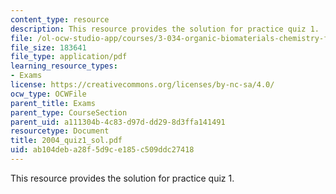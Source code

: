 ```yaml
---
content_type: resource
description: This resource provides the solution for practice quiz 1.
file: /ol-ocw-studio-app/courses/3-034-organic-biomaterials-chemistry-fall-2005/ab104deba28f5d9ce185c509ddc27418_2004_quiz1_sol.pdf
file_size: 183641
file_type: application/pdf
learning_resource_types:
- Exams
license: https://creativecommons.org/licenses/by-nc-sa/4.0/
ocw_type: OCWFile
parent_title: Exams
parent_type: CourseSection
parent_uid: a111304b-4c83-d97d-dd29-8d3ffa141491
resourcetype: Document
title: 2004_quiz1_sol.pdf
uid: ab104deb-a28f-5d9c-e185-c509ddc27418
---
```

This resource provides the solution for practice quiz 1.